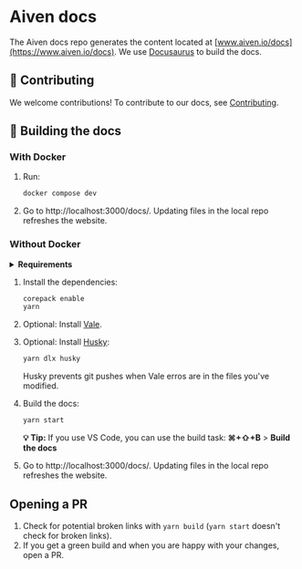 # Aiven docs

<!-- vale off -->

The Aiven docs repo generates the content located at [www.aiven.io/docs](https://www.aiven.io/docs).
We use [Docusaurus](https://docusaurus.io/) to build the docs.

## 🤲 Contributing

We welcome contributions! To contribute to our docs, see [Contributing](./CONTRIBUTING.md).

## ️🚀 Building the docs

### With Docker

1. Run:

   ```bash
   docker compose dev
   ```

1. Go to http://localhost:3000/docs/. Updating files in the local repo refreshes the website.

### Without Docker

<details>
  <summary><b>Requirements</b></summary>
  <div>
   <ul>
     <li>Node ≥ 23</li>
     <li><a href="https://yarnpkg.com/getting-started/install">yarn 4</a></li>
   </ul>
  </div>
</details>

1. Install the dependencies:

   ```bash
   corepack enable
   yarn
   ```

1. Optional: Install [Vale](https://vale.sh/docs/vale-cli/installation/).

1. Optional: Install [Husky](https://typicode.github.io/husky/):

   ```bash
   yarn dlx husky
   ```

   Husky prevents git pushes when Vale erros are in the files you've modified.

1. Build the docs:

   ```bash
   yarn start
   ```

   **💡 Tip:** If you use VS Code, you can use the build task: **⌘+⇧+B** > **Build the docs**

1. Go to http://localhost:3000/docs/. Updating files in the local repo refreshes the website.

## Opening a PR

1. Check for potential broken links with `yarn build` (`yarn start` doesn't check for broken links).
1. If you get a green build and when you are happy with your changes, open a PR.
